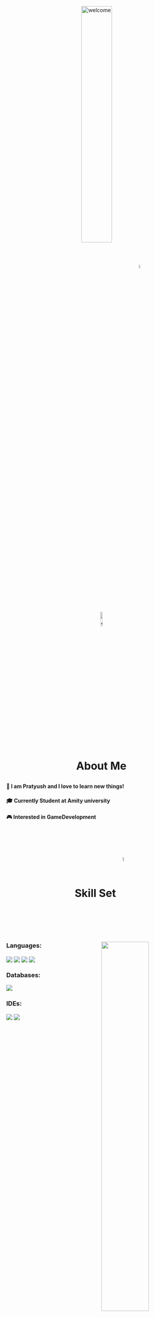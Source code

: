 <p align='center'><img align='center' alt='welcome' width='40%' src='https://cdn.discordapp.com/attachments/743461968039641149/1007202180673060874/hellow.png'><img align='center' alt='welcome' width='5%' src='https://images-wixmp-ed30a86b8c4ca887773594c2.wixmp.com/f/c2046041-a08f-46bd-85d1-27ffbe7b4585/dbo9hr9-d1c0ac4a-669b-4ff3-b44b-6573079f1867.gif?token=eyJ0eXAiOiJKV1QiLCJhbGciOiJIUzI1NiJ9.eyJzdWIiOiJ1cm46YXBwOjdlMGQxODg5ODIyNjQzNzNhNWYwZDQxNWVhMGQyNmUwIiwiaXNzIjoidXJuOmFwcDo3ZTBkMTg4OTgyMjY0MzczYTVmMGQ0MTVlYTBkMjZlMCIsIm9iaiI6W1t7InBhdGgiOiJcL2ZcL2MyMDQ2MDQxLWEwOGYtNDZiZC04NWQxLTI3ZmZiZTdiNDU4NVwvZGJvOWhyOS1kMWMwYWM0YS02NjliLTRmZjMtYjQ0Yi02NTczMDc5ZjE4NjcuZ2lmIn1dXSwiYXVkIjpbInVybjpzZXJ2aWNlOmZpbGUuZG93bmxvYWQiXX0.owAgL46ZfcMrK0tJ36eAYrhsbo6uST416jtUB-K1SoE'>
</p>

# <p align='center'><img align='center' alt='welcome' width='10%' src='https://cdn.discordapp.com/attachments/901109068700209152/1104475113392455751/ezgif-2-9deec11442.gif'></br>About Me</p>
<h4>👦 I am Pratyush and I love to learn new things!</h4>
<h4>🎓 Currently Student at Amity university</h4>
<h4>🎮 Interested in GameDevelopment</h3>
</br></br></p>


# <p align='center'>  Skill Set <img align='center' alt='welcome' width='5%' src='https://media4.giphy.com/media/bLVTnQvgggksbDXs7S/giphy.gif?cid=6c09b9524024d7fd2cc00b65b4e623dee75031c7fecc7406&rid=giphy.gif&ct=s'></p>
  

<p align='left'>
 <h3> Languages:  <img align='right' width='50%' src='https://github-readme-stats.vercel.app/api?username=Pratyush-Remon&theme=blue-green'> </h3></p>
 <p>
<img align='center' src='https://img.shields.io/badge/Python-3776AB?style=for-the-badge&logo=python&logoColor=white'>  <img align='center' src='https://img.shields.io/badge/C%2B%2B-00599C?style=for-the-badge&logo=c%2B%2B&logoColor=white'>  <img align='center' src='https://img.shields.io/badge/c-%2300599C.svg?style=for-the-badge&logo=c&logoColor=white'>  <img align='center'src='https://img.shields.io/badge/kotlin-%237F52FF.svg?style=for-the-badge&logo=kotlin&logoColor=white'>
</p>
</p>
<p align='left'>
 <h3> Databases:</h3></p>
 <p>
<img align='center' src='https://img.shields.io/badge/MySQL-005C84?style=for-the-badge&logo=mysql&logoColor=white'></p>
</p>

<p align='left'>
 <h3> IDEs: </h3></p>
 <p>
<img align='center' src='https://img.shields.io/badge/Visual%20Studio%20Code-0078d7.svg?style=for-the-badge&logo=visual-studio-code&logoColor=white'>  <img align='center' src='https://img.shields.io/badge/Android%20Studio-3DDC84.svg?style=for-the-badge&logo=android-studio&logoColor=white'></p>
</p>

  

  
  
